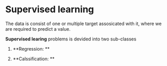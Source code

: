 # Supervised learning

The data is consist of one or multiple target assosicated with it, where we are required to predict a value. 

**Supervised learing** problems is devided into two sub-classes

1. **Regression: **

2. **Calssification: **
